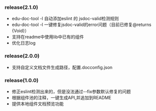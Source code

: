 ### release(2.1.0)
  
- edu-doc-tool -l 自动添加eslint 的 jsdoc-valid检测规则
- edu-doc-tool -l 一键修复jsdoc-valid的error问题（目前已修复@returns {Void}）
- 支持在readme中使用lib中已有的组件
- 优化日志log

### release(2.0.0)
  
- 支持自定义文档文件生成路径，配置.docconfig.json

### release(1.0.0)
 
- 修正eslint检测出来的，但是没法通过--fix参数默认修复的问题
- 根据组件池的注释，一键生成API,并追加到README
- 提供本地组件文档预览功能
